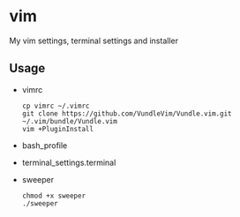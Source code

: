 # vim
My vim settings, terminal settings and installer

## Usage

- vimrc

  ```
  cp vimrc ~/.vimrc
  git clone https://github.com/VundleVim/Vundle.vim.git ~/.vim/bundle/Vundle.vim
  vim +PluginInstall
  ```

- bash_profile

- terminal_settings.terminal

- sweeper

  ```
  chmod +x sweeper
  ./sweeper
  ```
